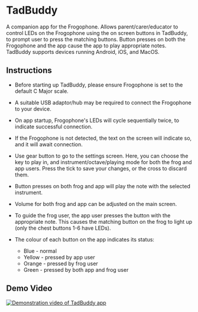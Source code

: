 # TadBuddy

A companion app for the Frogophone.
Allows parent/carer/educator to control LEDs on the Frogophone using the on screen buttons in TadBuddy, to prompt user to press the matching buttons.
Button presses on both the Frogophone and the app cause the app to play appropriate notes.
TadBuddy supports devices running Android, iOS, and MacOS.


## Instructions

* Before starting up TadBuddy, please ensure Frogophone is set to the default C Major scale.

* A suitable USB adaptor/hub may be required to connect the Frogophone to your device.

* On app startup, Frogophone's LEDs will cycle sequentially twice, to indicate successful connection.

* If the Frogophone is not detected, the text on the screen will indicate so, and it will await connection.

* Use gear button to go to the settings screen. Here, you can choose the key to play in, and instrument/octave/playing mode for both the frog and app users. Press the tick to save  your changes, or the cross to discard them.

* Button presses on both frog and app will play the note with the selected instrument.

* Volume for both frog and app can be adjusted on the main screen.

* To guide the frog user, the app user presses the button with the appropriate note. This causes the matching button on the frog to light up (only the chest buttons 1-6 have LEDs).

* The colour of each button on the app indicates its status:
  * Blue - normal
  * Yellow - pressed by app user
  * Orange - pressed by frog user
  * Green - pressed by both app and frog user

## Demo Video
[![Demonstration video of TadBuddy app](http://img.youtube.com/vi/g8NShAZokX4/hqdefault.jpg)](http://www.youtube.com/watch?v=g8NShAZokX4)


